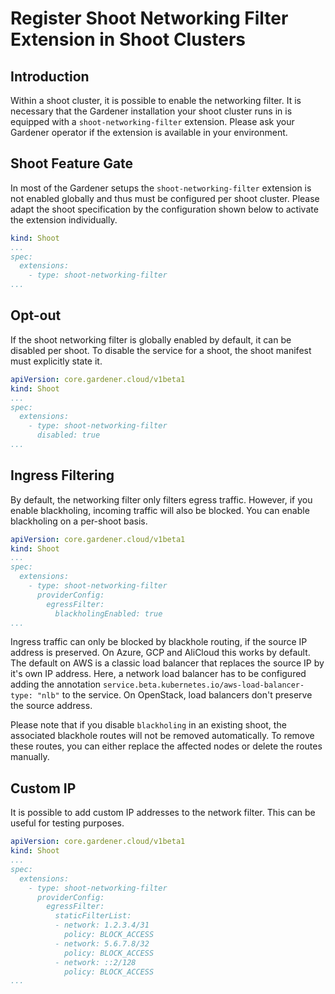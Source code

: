 # Register Shoot Networking Filter Extension in Shoot Clusters

## Introduction
Within a shoot cluster, it is possible to enable the networking filter. It is necessary that the Gardener installation your shoot cluster runs in is equipped with a `shoot-networking-filter` extension. Please ask your Gardener operator if the extension is available in your environment.

## Shoot Feature Gate

In most of the Gardener setups the `shoot-networking-filter` extension is not enabled globally and thus must be configured per shoot cluster. Please adapt the shoot specification by the configuration shown below to activate the extension individually.

```yaml
kind: Shoot
...
spec:
  extensions:
    - type: shoot-networking-filter
...
```

## Opt-out

If the shoot networking filter is globally enabled by default, it can be disabled per shoot. To disable the service for a shoot, the shoot manifest must explicitly state it.

```yaml
apiVersion: core.gardener.cloud/v1beta1
kind: Shoot
...
spec:
  extensions:
    - type: shoot-networking-filter
      disabled: true
...
```

## Ingress Filtering

By default, the networking filter only filters egress traffic. However, if you enable blackholing, incoming traffic will also be blocked.
You can enable blackholing on a per-shoot basis.

```yaml
apiVersion: core.gardener.cloud/v1beta1
kind: Shoot
...
spec:
  extensions:
    - type: shoot-networking-filter
      providerConfig:
        egressFilter:
          blackholingEnabled: true
...
```
Ingress traffic can only be blocked by blackhole routing, if the source IP address is preserved. On Azure, GCP and AliCloud this works by default.
The default on AWS is a classic load balancer that replaces the source IP by it's own IP address. Here, a network load balancer has to be
configured adding the annotation `service.beta.kubernetes.io/aws-load-balancer-type: "nlb"` to the service.
On OpenStack, load balancers don't preserve the source address.

Please note that if you disable `blackholing` in an existing shoot, the associated blackhole routes will not be removed automatically. 
To remove these routes, you can either replace the affected nodes or delete the routes manually.

## Custom IP 

It is possible to add custom IP addresses to the network filter. This can be useful for testing purposes.

```yaml
apiVersion: core.gardener.cloud/v1beta1
kind: Shoot
...
spec:
  extensions:
    - type: shoot-networking-filter
      providerConfig:
        egressFilter:
          staticFilterList:
          - network: 1.2.3.4/31
            policy: BLOCK_ACCESS
          - network: 5.6.7.8/32
            policy: BLOCK_ACCESS
          - network: ::2/128
            policy: BLOCK_ACCESS
...
```


